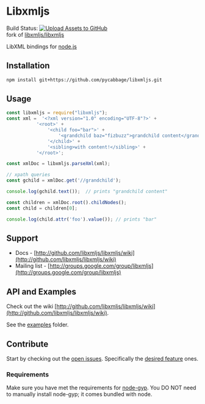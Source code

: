 # Libxmljs

Build Status: [![Upload Assets to GitHub](https://github.com/pycabbage/libxmljs/actions/workflows/upload-assets.yml/badge.svg)](https://github.com/pycabbage/libxmljs/actions/workflows/upload-assets.yml)  
fork of [libxmljs/libxmljs](https://github.com/libxmljs/libxmljs)

LibXML bindings for [node.js](http://nodejs.org/)

## Installation

```bash
npm install git+https://github.com/pycabbage/libxmljs.git
```

## Usage

```javascript
const libxmljs = require("libxmljs");
const xml =  '<?xml version="1.0" encoding="UTF-8"?>' +
           '<root>' +
               '<child foo="bar">' +
                   '<grandchild baz="fizbuzz">grandchild content</grandchild>' +
               '</child>' +
               '<sibling>with content!</sibling>' +
           '</root>';

const xmlDoc = libxmljs.parseXml(xml);

// xpath queries
const gchild = xmlDoc.get('//grandchild');

console.log(gchild.text());  // prints "grandchild content"

const children = xmlDoc.root().childNodes();
const child = children[0];

console.log(child.attr('foo').value()); // prints "bar"
```

## Support

* Docs - [http://github.com/libxmljs/libxmljs/wiki](http://github.com/libxmljs/libxmljs/wiki)
* Mailing list - [http://groups.google.com/group/libxmljs](http://groups.google.com/group/libxmljs)

## API and Examples

Check out the wiki [http://github.com/libxmljs/libxmljs/wiki](http://github.com/libxmljs/libxmljs/wiki).

See the [examples](https://github.com/libxmljs/libxmljs/tree/master/examples) folder.

<!-- ## Installation via [npm](https://npmjs.org)

```shell
npm install libxmljs
``` -->

## Contribute

Start by checking out the [open issues](https://github.com/libxmljs/libxmljs/issues?labels=&page=1&state=open). Specifically the [desired feature](https://github.com/libxmljs/libxmljs/issues?labels=desired+feature&page=1&state=open) ones.

### Requirements

Make sure you have met the requirements for [node-gyp](https://github.com/TooTallNate/node-gyp#installation). You DO NOT need to manually install node-gyp; it comes bundled with node.
